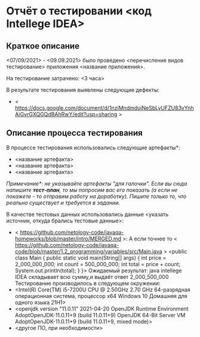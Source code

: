 # Отчёт о тестировании <код Intellege IDEA>

## Краткое описание

<07/09/2021> - <09.09.2021> было проведено <перечисление видов тестирование> приложения <название приложения>.

На тестирование затрачено: <3 часа>

В результате тестирования выявлены следующие дефекты:
* < https://docs.google.com/document/d/1nziMndmdujNeSbLyUFZU83vYnhAiGvrGXQGQdBAhRwY/edit?usp=sharing >

## Описание процесса тестирования

В процессе тестирования использовались следующие артефакты*:
* <название артефакта>
* <название артефакта>
* <название артефакта>

*Примечание\*: не указывайте артефакты "для галочки". Если вы сюда напишите **тест-план**, то мы попросим вас его показать (а если не покажете - то отправим работу на доработку). Пишите только то, что реально существует и требуется в задании.*

В качестве тестовых данных использовались данные <указать источник, откуда брались тестовые данные>:
* < https://github.com/netology-code/javaqa-homeworks/blob/master/intro/MERGED.md >: А если точнее то < https://github.com/netology-code/javaqa-code/blob/master/1.2_programming/variables/src/Main.java >
  <public class Main {
  public static void main(String[] args) {
  int price = 2_000_000_000;
  int count = 500_000_000;
  int total = price + count;
  System.out.println(total);
  }
  }> Ожидаемый результат: java intellege IDEA складывает всю сумму,и выдаёт ответ 2_000_500_000
Тестирование производилось в следующем окружении:
* <Intel(R) Core(TM) i5-7200U CPU @ 2.50GHz 2.70 GHz
  64-разрядная операционная система, процессор x64
  Windows 10 Домашняя для одного языка
  21H1>
* <openjdk version "11.0.11" 2021-04-20
  OpenJDK Runtime Environment AdoptOpenJDK-11.0.11+9 (build 11.0.11+9)
  OpenJDK 64-Bit Server VM AdoptOpenJDK-11.0.11+9 (build 11.0.11+9, mixed mode)>
* <другое ПО, при необходимости>